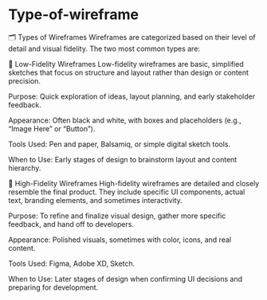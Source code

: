 # Type-of-wireframe

🗂️ Types of Wireframes
Wireframes are categorized based on their level of detail and visual fidelity. The two most common types are:

🔹 Low-Fidelity Wireframes
Low-fidelity wireframes are basic, simplified sketches that focus on structure and layout rather than design or content precision.

Purpose: Quick exploration of ideas, layout planning, and early stakeholder feedback.

Appearance: Often black and white, with boxes and placeholders (e.g., “Image Here” or “Button”).

Tools Used: Pen and paper, Balsamiq, or simple digital sketch tools.

When to Use: Early stages of design to brainstorm layout and content hierarchy.

🔹 High-Fidelity Wireframes
High-fidelity wireframes are detailed and closely resemble the final product. They include specific UI components, actual text, branding elements, and sometimes interactivity.

Purpose: To refine and finalize visual design, gather more specific feedback, and hand off to developers.

Appearance: Polished visuals, sometimes with color, icons, and real content.

Tools Used: Figma, Adobe XD, Sketch.

When to Use: Later stages of design when confirming UI decisions and preparing for development.

